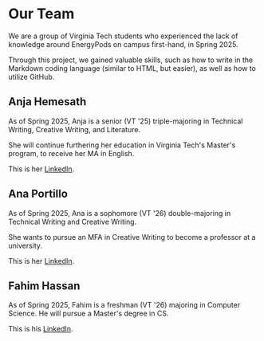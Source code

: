 # Our Team
We are a group of Virginia Tech students who experienced the lack of knowledge around EnergyPods on campus first-hand, in Spring 2025.

Through this project, we gained valuable skills, such as how to write in the Markdown coding language (similar to HTML, but easier), as well as how to utilize GitHub. 


## Anja Hemesath
As of Spring 2025, Anja is a senior (VT '25) triple-majoring in Technical Writing, Creative Writing, and Literature. 

She will continue furthering her education in Virginia Tech's Master's program, to receive her MA in English.

This is her [LinkedIn](https://www.linkedin.com/in/anjaah/).


## Ana Portillo
As of Spring 2025, Ana is a sophomore (VT '26) double-majoring in Technical Writing and Creative Writing. 

She wants to pursue an MFA in Creative Writing to become a professor at a university.

This is her [LinkedIn](https://www.linkedin.com/in/aportillo26/).


## Fahim Hassan
As of Spring 2025, Fahim is a freshman (VT '26) majoring in Computer Science. He will pursue a Master's degree in CS.

This is his [LinkedIn](https://www.linkedin.com/in/fahim-hassan-1244321a6/).